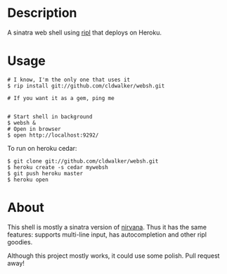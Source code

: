 Description
===========
A sinatra web shell using [ripl](http://github.com/cldwalker/ripl) that deploys on Heroku.

Usage
=====

    # I know, I'm the only one that uses it
    $ rip install git://github.com/cldwalker/websh.git

    # If you want it as a gem, ping me


    # Start shell in background
    $ websh &
    # Open in browser
    $ open http://localhost:9292/

To run on heroku cedar:

    $ git clone git://github.com/cldwalker/websh.git
    $ heroku create -s cedar mywebsh
    $ git push heroku master
    $ heroku open

About
=====

This shell is mostly a sinatra version of [nirvana](http://github.com/cldwalker/nirvana). Thus it
has the same features: supports multi-line input, has autocompletion and other ripl
goodies.

Although this project mostly works, it could use some polish. Pull request away!
